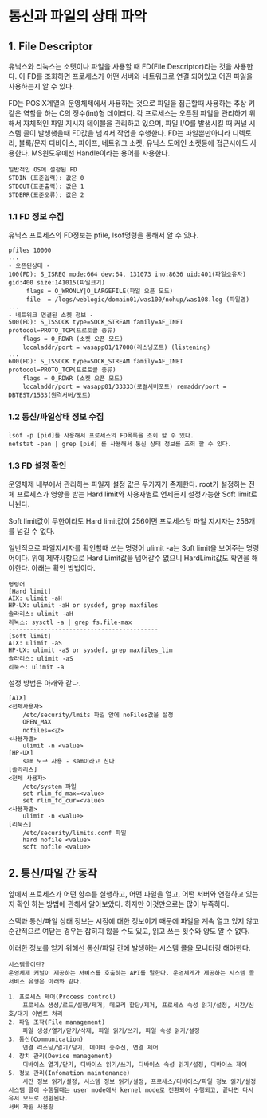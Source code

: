 # 통신과 파일의 상태 파악

## 1. File Descriptor
유닉스와 리눅스는 소텟이나 파일을 사용할 때 FD(File Descriptor)라는 것을 사용한다. 이 FD를 조회하면 프로세스가 어떤 서버와 네트워크로 연결 되어있고 어떤 파일을 사용하는지 알 수 있다.

FD는 POSIX계열의 운영체제에서 사용하는 것으로 파일을 접근할때 사용하는 추상 키 같은 역할을 하는 C의 정수(int)형 데이터다.
각 프로세스는 오픈된 파일을 관리하기 위해서 자체적인 파일 지시자 테이블을 관리하고 있으며, 파일 I/O를 발생시킬 때 커널 시스템 콜이 발생햇을때 FD값을 넘겨서 작업을 수행한다.
FD는 파일뿐만아니라 디렉토리, 블록/문자 디바이스, 파이프, 네트워크 소켓, 유닉스 도메인 소켓등에 접근시에도 사용한다. MS윈도우에선 Handle이라는 용어를 사용한다.

    일반적인 OS에 설정된 FD
    STDIN (표준입력): 값은 0
    STDOUT(표준출력): 값은 1
    STDERR(표준오류): 값은 2

### 1.1 FD 정보 수집
유닉스 프로세스의 FD정보는 pfile, lsof명령을 통해서 알 수 있다.

    pfiles 10000
    ...
    - 오픈된상태 -
    100(FD): S_ISREG mode:664 dev:64, 131073 ino:8636 uid:401(파일소유자) gid:400 size:141015(파일크기)
         flags = O_WRONLY|O_LARGEFILE(파일 오픈 모드)
         file  = /logs/weblogic/domain01/was100/nohup/was108.log (파일명)
    ...
    - 네트워크 연결된 소켓 정보 -
    500(FD): S_ISSOCK type=SOCK_STREAM family=AF_INET protocol=PROTO_TCP(프로토콜 종류)
        flags = O_RDWR (소켓 오픈 모드)
        localaddr/port = wasapp01/17008(리스닝포트) (listening)
    ...             
    600(FD): S_ISSOCK type=SOCK_STREAM family=AF_INET protocol=PROTO_TCP(프로토콜 종류)
        flags = O_RDWR (소켓 오픈 모드)
        localaddr/port = wasapp01/33333(로컬서버포트) remaddr/port = DBTEST/1533(원격서버/포트)         
    

### 1.2 통신/파일상태 정보 수집

    lsof -p [pid]를 사용해서 프로세스의 FD목록을 조회 할 수 있다.
    netstat -pan | grep [pid] 를 사용해서 통신 상태 정보를 조회 할 수 있다.
    
### 1.3 FD 설정 확인
운영체제 내부에서 관리하는 파일자 설정 값은 두가지가 존재한다. root가 설정하는 전체 프로세스가 영향을 받는 Hard limit와 사용자별로 언제든지 설정가능한 Soft limit로 나뉜다.

Soft limit값이 무한이라도 Hard limit값이 256이면 프로세스당 파일 지시자는 256개를 넘길 수 없다.

일반적으로 파일지시자를 확인할때 쓰는 명령어 ulimit -a는 Soft limit을 보여주는 명령어이다. 위에 제약사항으로 Hard Limit값을 넘어갈수 없으니 HardLimit값도 확인을 해야한다. 아래는 확인 방법이다.

    명령어
    [Hard limit]
    AIX: ulimit -aH
    HP-UX: ulimit -aH or sysdef, grep maxfiles
    솔라리스: ulimit -aH
    리눅스: sysctl -a | grep fs.file-max
    ------------------------------------------
    [Soft limit]
    AIX: ulimit -aS
    HP-UX: ulimit -aS or sysdef, grep maxfiles_lim
    솔라리스: ulimit -aS
    리눅스: ulimit -a
    
설정 방법은 아래와 같다.
   
    [AIX]
    <전체사용자>
        /etc/security/lmits 파일 안에 noFiles값을 설정 
        OPEN_MAX
        nofiles=<값>
    <사용자별>
        ulimit -n <value>
    [HP-UX]
        sam 도구 사용 - sam이라고 친다
    [솔라리스]
    <전체 사용자>      
        /etc/system 파일
        set rlim_fd_max=<value>
        set rlim_fd_cur=<value>
    <사용자별>
        ulimit -n <value>
    [리눅스]
        /etc/security/limits.conf 파일
        hard nofile <value>
        soft nofile <value>
        
## 2. 통신/파일 간 동작        
앞에서 프로세스가 어떤 함수를 실행하고, 어떤 파일을 열고, 어떤 서버와 연결하고 있는지 확인 하는 방법에 관해서 알아보았다. 하지만 이것만으로는 많이 부족하다.

스택과 통신/파일 상태 정보는 시점에 대한 정보이기 때문에 파일을 계속 열고 있지 않고 순간적으로 여닫는 경우는 잡히지 않을 수도 있고, 읽고 쓰는 횟수와 양도 알 수 없다.

이러한 정보를 얻기 위해선 통신/파일 간에 발생하는 시스템 콜을 모니터링 해야한다.

    시스템콜이란?
    운영체제 커널이 제공하는 서비스를 호출하는 API를 말한다. 운영체게가 제공하는 시스템 콜 서비스 유형은 아래와 같다.
    
    1. 프로세스 제어(Process control)
        프로세스 생성/로드/실행/제거, 메모리 할당/제거, 프로세스 속성 읽기/설정, 시간/신호/대기 이벤트 처리
    2. 파일 조작(File management)
        파일 생성/열기/닫기/삭제, 파일 읽기/쓰기, 파일 속성 읽기/설정
    3. 통신(Communication)
        연결 리스닝/열기/닫기, 데이터 송수신, 연결 제어
    4. 장치 관리(Device management)
        디바이스 열기/닫기, 디바이스 읽기/쓰기, 디바이스 속성 읽기/설정, 디바이스 제어
    5. 정보 관리(Infomation maintenance)
        시간 정보 읽기/설정, 시스템 정보 읽기/설정, 프로세스/디바이스/파일 정보 읽기/설정
    시스템 콜이 수행될때는 user mode에서 kernel mode로 전환되어 수행되고, 끝나면 다시 유저 모드로 전환된다.
    서버 자원 사용량
    
     

